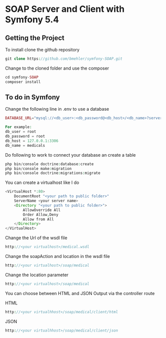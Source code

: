 # SOAP Server and Client with Symfony 5.4

## Getting the Project

To install clone the github repository

```php
git clone https://github.com/bmehler/symfony-SOAP.git
```

Change to the cloned folder and use the composer

```php
cd symfony-SOAP
composer install
```

## To do in Symfony

Change the following line in .env to use a database

```php
DATABASE_URL="mysql://<db_user>:<db_password@<db_host>/<db_name>?serverVersion=5.7"

For example:
db_user = root
db_password = root
db_host = 127.0.0.1:3306
db_name = medicals
```
Do following to work to connect your database an create a table

```php
php bin/console doctrine:database:create
php bin/console make:migration
php bin/console doctrine:migrations:migrate
```

You can create a virtualhost like I do
```php
<VirtualHost *:80>
    DocumentRoot "<your path to public folder>"
    ServerName <your server name>
    <Directory "<your path to public folder>">
        AllowOverride All
        Order Allow,Deny
        Allow from All
    </Directory>
</VirtualHost>
```

Change the Url of the wsdl file
```php
http://<your virtualhost>/medical.wsdl
```

Change the soapAction and location in the wsdl file
```php
http://<your virtualhost>/soap/medical
```

Change the location parameter
```php
http://<your virtualhost>/soap/medical
```

You can choose between HTML and JSON Output via the controller route

HTML
```php
http://<your virtualhhost>/soap/medical/client/html
```

JSON
```php
http://<your virtualhhost>/soap/medical/client/json
```